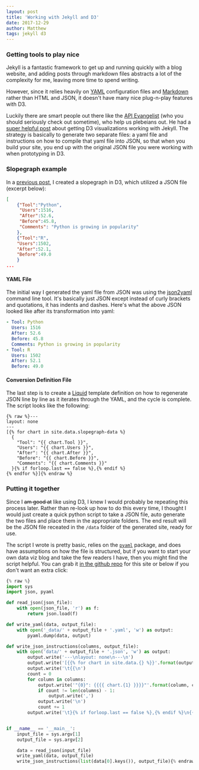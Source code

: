```yaml
---
layout: post
title: 'Working with Jekyll and D3'
date: 2017-12-29
author: Matthew
tags: jekyll d3
---
```


### Getting tools to play nice

Jekyll is a fantastic framework to get up and running quickly with a blog website, and adding posts through markdown files abstracts a lot of the complexity for me, leaving more time to spend writing. 

However, since it relies heavily on [YAML](http://yaml.org/) configuration files and [Markdown](https://en.wikipedia.org/wiki/Markdown) rather than HTML and JSON, it doesn't have many nice plug-n-play features with D3. 

Luckily there are smart people out there like the [API Evangelist](http://apievangelist.com/) (who you should seriously check out sometime), who help us plebeians out. He had a [super helpful post](https://apievangelist.com/2016/09/20/d3js-visualizations-using-yaml-and-jekyll/) about getting D3 visualizations working with Jekyll. The strategy is basically to generate two separate files: a yaml file and instructions on how to compile that yaml file into JSON, so that when you build your site, you end up with the original JSON file you were working with when prototyping in D3. 

### Slopegraph example

In a [previous post](http://worksofchart.com/2017/12/28/slopegraph-vs-barchart.html), I created a slopegraph in D3, which utilized a JSON file (excerpt below):

```json
[
	{"Tool":"Python",
	 "Users":1516,
	 "After":52.6,
	 "Before":45.8, 
	 "Comments": "Python is growing in popularity"
	},
	{"Tool":"R",
	"Users":1502,
	"After":52.1,
	"Before":49.0
	}
...
```

#### YAML File

The initial way I generated the yaml file from JSON was using the [json2yaml](https://github.com/drbild/json2yaml) command line tool. It's basically just JSON except instead of curly brackets and quotations, it has indents and dashes. Here's what the above JSON looked like after its transformation into yaml:

```yaml
- Tool: Python
  Users: 1516
  After: 52.6
  Before: 45.8
  Comments: Python is growing in popularity
- Tool: R
  Users: 1502
  After: 52.1
  Before: 49.0
```

#### Conversion Definition File

The last step is to create a [Liquid](http://shopify.github.io/liquid/) template definition on how to regenerate JSON line by line as it iterates through the YAML, and the cycle is complete. The script looks like the following:

```liquid
{% raw %}---
layout: none
---
[{% for chart in site.data.slopegraph-data %}
  {
    "Tool": "{{ chart.Tool }}",
    "Users": "{{ chart.Users }}",
    "After": "{{ chart.After }}",
    "Before": "{{ chart.Before }}",
    "Comments": "{{ chart.Comments }}"
  }{% if forloop.last == false %},{% endif %}
{% endfor %}]{% endraw %}
```

### Putting it together

Since I ~~am good at~~ like using D3, I knew I would probably be repeating this process later. Rather than re-look up how to do this every time, I thought I would just create a quick python script to take a JSON file, auto generate the two files and place them in the appropriate folders.  The end result will be the JSON file receated in the `/data` folder of the generated site, ready for use.

The script I wrote is pretty basic, relies on the [`pyaml`](https://pypi.python.org/pypi/PyYAML) package, and does have assumptions on how the file is structured, but if you want to start your own data viz blog and take the few readers I have, then you might find the script helpful. You can grab it [in the github repo](https://github.com/mwburke/mwburke.github.io/blob/master/create_yaml_json.py) for this site or below if you don't want an extra click:

```python
{% raw %}
import sys
import json, pyaml

def read_json(json_file):
    with open(json_file, 'r') as f:
    	return json.load(f)

def write_yaml(data, output_file):
	with open('_data/' + output_file + '.yaml', 'w') as output:
		pyaml.dump(data, output)

def write_json_instructions(columns, output_file):
	with open('data/' + output_file + '.json', 'w') as output:
		output.write('---\nlayout: none\n---\n')
		output.write('[{{% for chart in site.data.{} %}}'.format(output_file))
		output.write('\t{{\n')
		count = 0
		for column in columns:
			output.write('"{0}": {{{{ chart.{1} }}}}"'.format(column, column))
			if count != len(columns) - 1:
				output.write(',')
			output.write('\n')
			count += 1
		output.write('\t}{% if forloop.last == false %},{% endif %}\n{{% endfor %}]')


if __name__ == '__main__':
	input_file = sys.argv[1]
	output_file = sys.argv[2]

	data = read_json(input_file)
	write_yaml(data, output_file)
	write_json_instructions(list(data[0].keys()), output_file){% endraw %}
```